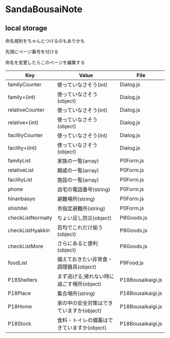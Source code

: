 # SandaBousaiNote

## local storage

命名規則をちゃんとつけるのもありかも

先頭にページ番号を付ける

命名を変更したらこのページを編集する

| Key | Value | File |
| - | - | - |
| familyCounter | 使っていなさそう(int) | Dialog.js |
| family+(int) | 使っていなさそう(object) | Dialog.js |
| relativeCounter | 使っていなさそう(int) | Dialog.js |
| relative+(int) | 使っていなさそう(object) | Dialog.js |
| facilityCounter | 使っていなさそう(int) | Dialog.js |
| facility+(int) | 使っていなさそう(object) | Dialog.js |
| familyList | 家族の一覧(array) | P0Form.js |
| relativeList | 親戚の一覧(array) | P0Form.js |
| facilityList | 施設の一覧(array) | P0Form.js |
| phone | 自宅の電話番号(string) | P0Form.js |
| hinanbasyo | 避難場所(string) | P0Form.js |
| shishitei | 市指定避難所(string) | P0Form.js |
| checkListNormally | ちょい足し防災(object) | P8Goods.js |
| checkListHyakkin | 百均でこれだけ揃う(object) | P8Goods.js |
| checkListMore | さらにあると便利(object) | P8Goods.js |
| foodList | 備えておきたい非常食・調理器具(object) | P9Food.js |
| P18Shelters | まず逃げる,帰れない時に過ごす場所(object) | P18Bousaikaigi.js |
| P18Place | 集合場所(string) | P18Bousaikaigi.js |
| P18Home | 家の中の安全対策はできていますか(object) | P18Bousaikaigi.js |
| P18Stock | 食料・トイレの備蓄はできていますか(object) | P18Bousaikaigi.js |
